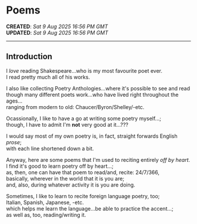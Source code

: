 # Poems

**CREATED**: *Sat 9 Aug 2025 16:56 PM GMT*  
**UPDATED**: *Sat 9 Aug 2025 16:56 PM GMT*  

-----

## Introduction

I *love* reading Shakespeare...who is my most favourite poet ever.    
I read pretty much all of his works.  

I also like collecting Poetry Anthologies...where it's possible to see and read      
though many different poets work...who have lived right throughout the ages...   
ranging from modern to old: Chaucer/Byron/Shelley/-etc.    

Ocassionally, I like to have a go at writing some poetry myself...;    
though, I have to admit I'm **not** very good at it...???  

I would say most of my own poetry is, in fact, straight forwards English *prose*;  
with each line shortened down a bit.  

Anyway, here are some poems that I'm used to reciting entirely *off by heart*.   
I  find it's good to learn poetry off by heart...;  
as, then, one can have that poem to read/and, recite: 24/7/366,  
basically, wherever in the world that it is you are;    
and, also, during whatever activity it is you are doing.  

Sometimes, I like to learn to recite foreign language poetry, too;    
Italian, Spanish, Japanese, -etc.  
which helps me learn the language...be able to practice the accent...;    
as well as, too, reading/writing it. 


